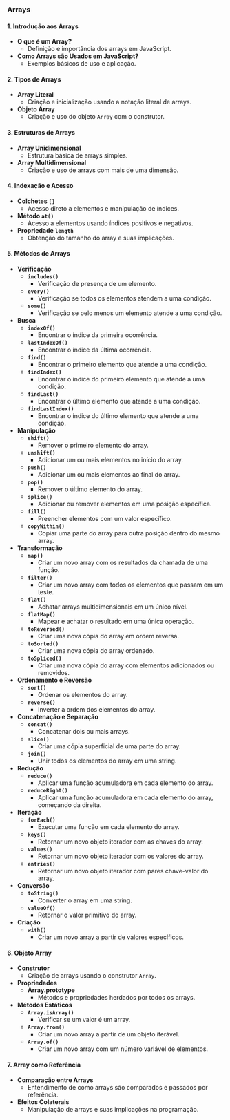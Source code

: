 ### Arrays

#### 1. Introdução aos Arrays
   - **O que é um Array?**
     - Definição e importância dos arrays em JavaScript.
   - **Como Arrays são Usados em JavaScript?**
     - Exemplos básicos de uso e aplicação.

#### 2. Tipos de Arrays
   - **Array Literal**
     - Criação e inicialização usando a notação literal de arrays.
   - **Objeto Array**
     - Criação e uso do objeto `Array` com o construtor.

#### 3. Estruturas de Arrays
   - **Array Unidimensional**
     - Estrutura básica de arrays simples.
   - **Array Multidimensional**
     - Criação e uso de arrays com mais de uma dimensão.

#### 4. Indexação e Acesso
   - **Colchetes `[]`**
     - Acesso direto a elementos e manipulação de índices.
   - **Método `at()`**
     - Acesso a elementos usando índices positivos e negativos.
   - **Propriedade `length`**
     - Obtenção do tamanho do array e suas implicações.

#### 5. Métodos de Arrays
   - **Verificação**
     - **`includes()`**
       - Verificação de presença de um elemento.
     - **`every()`**
       - Verificação se todos os elementos atendem a uma condição.
     - **`some()`**
       - Verificação se pelo menos um elemento atende a uma condição.
   - **Busca**
     - **`indexOf()`**
       - Encontrar o índice da primeira ocorrência.
     - **`lastIndexOf()`**
       - Encontrar o índice da última ocorrência.
     - **`find()`**
       - Encontrar o primeiro elemento que atende a uma condição.
     - **`findIndex()`**
       - Encontrar o índice do primeiro elemento que atende a uma condição.
     - **`findLast()`**
       - Encontrar o último elemento que atende a uma condição.
     - **`findLastIndex()`**
       - Encontrar o índice do último elemento que atende a uma condição.
   - **Manipulação**
     - **`shift()`**
       - Remover o primeiro elemento do array.
     - **`unshift()`**
       - Adicionar um ou mais elementos no início do array.
     - **`push()`**
       - Adicionar um ou mais elementos ao final do array.
     - **`pop()`**
       - Remover o último elemento do array.
     - **`splice()`**
       - Adicionar ou remover elementos em uma posição específica.
     - **`fill()`**
       - Preencher elementos com um valor específico.
     - **`copyWithin()`**
       - Copiar uma parte do array para outra posição dentro do mesmo array.
   - **Transformação**
     - **`map()`**
       - Criar um novo array com os resultados da chamada de uma função.
     - **`filter()`**
       - Criar um novo array com todos os elementos que passam em um teste.
     - **`flat()`**
       - Achatar arrays multidimensionais em um único nível.
     - **`flatMap()`**
       - Mapear e achatar o resultado em uma única operação.
     - **`toReversed()`**
       - Criar uma nova cópia do array em ordem reversa.
     - **`toSorted()`**
       - Criar uma nova cópia do array ordenado.
     - **`toSpliced()`**
       - Criar uma nova cópia do array com elementos adicionados ou removidos.
   - **Ordenamento e Reversão**
     - **`sort()`**
       - Ordenar os elementos do array.
     - **`reverse()`**
       - Inverter a ordem dos elementos do array.
   - **Concatenação e Separação**
     - **`concat()`**
       - Concatenar dois ou mais arrays.
     - **`slice()`**
       - Criar uma cópia superficial de uma parte do array.
     - **`join()`**
       - Unir todos os elementos do array em uma string.
   - **Redução**
     - **`reduce()`**
       - Aplicar uma função acumuladora em cada elemento do array.
     - **`reduceRight()`**
       - Aplicar uma função acumuladora em cada elemento do array, começando da direita.
   - **Iteração**
     - **`forEach()`**
       - Executar uma função em cada elemento do array.
     - **`keys()`**
       - Retornar um novo objeto iterador com as chaves do array.
     - **`values()`**
       - Retornar um novo objeto iterador com os valores do array.
     - **`entries()`**
       - Retornar um novo objeto iterador com pares chave-valor do array.
   - **Conversão**
     - **`toString()`**
       - Converter o array em uma string.
     - **`valueOf()`**
       - Retornar o valor primitivo do array.
   - **Criação**
     - **`with()`**
       - Criar um novo array a partir de valores específicos.

#### 6. Objeto Array
   - **Construtor**
     - Criação de arrays usando o construtor `Array`.
   - **Propriedades**
     - **Array.prototype**
       - Métodos e propriedades herdados por todos os arrays.
   - **Métodos Estáticos**
     - **`Array.isArray()`**
       - Verificar se um valor é um array.
     - **`Array.from()`**
       - Criar um novo array a partir de um objeto iterável.
     - **`Array.of()`**
       - Criar um novo array com um número variável de elementos.

#### 7. Array como Referência
   - **Comparação entre Arrays**
     - Entendimento de como arrays são comparados e passados por referência.
   - **Efeitos Colaterais**
     - Manipulação de arrays e suas implicações na programação.